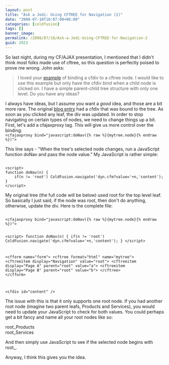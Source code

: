 ```yaml
---
layout: post
title: "Ask a Jedi: Using CFTREE for Navigation (2)"
date: "2008-07-10T10:07:00+06:00"
categories: [coldfusion]
tags: []
banner_image: 
permalink: /2008/07/10/Ask-a-Jedi-Using-CFTREE-for-Navigation-2
guid: 2923
---
```


So last night, during my CF/AJAX presentation, I mentioned that I didn't think most folks made use of cftree, so this question is perfectly poised to prove me wrong. John asks:

<blockquote>
<p>
I loved your <a href="http://www.raymondcamden.com/index.cfm/2007/7/31/Using-CFTREE-for-Navigation">example</a> of binding a cfdiv to a
cftree node. I would like to use this example but only have the cfdiv bind when a child node is clicked on. I have a simple parent-child tree structure with only one level. Do you have any ideas?
</p>
</blockquote>
<!--more-->
I always have ideas, but I assume you want a <i>good</i> idea, and those are a bit more rare. The original <a href="http://www.coldfusionjedi.com/index.cfm/2007/7/31/Using-CFTREE-for-Navigation">blog entry</a> had a cfdiv that was bound to the tree. As soon as you clicked any leaf, the div was updated. In order to stop navigating on certain types of nodes, we need to change things up a bit. First, let's add a cfajaxproxy tag. This will give us more control over the binding:

<code>
&lt;cfajaxproxy bind="javascript:doNav({% raw %}{mytree.node}{% endraw %})"&gt;
</code>

This line says - "When the tree's selected node changes, run a JavaScript function doNav and pass the node value." My JavaScript is rather simple:

<code>
&lt;script&gt;
function doNav(n) {
	if(n != 'root') ColdFusion.navigate('dyn.cfm?value='+n,'content');
}
&lt;/script&gt;
</code>

My original tree (the full code will be below) used root for the top level leaf. So basically I just said, if the node was root, then don't do anything, otherwise, update the div. Here is the complete file:

<code>
&lt;cfajaxproxy bind="javascript:doNav({% raw %}{mytree.node}{% endraw %})"&gt;

&lt;script&gt;
function doNav(n) {
	if(n != 'root') ColdFusion.navigate('dyn.cfm?value='+n,'content');
}
&lt;/script&gt;

&lt;cfform name="form"&gt;
&lt;cftree format="html" name="mytree"&gt;
   &lt;cftreeitem display="Navigation" value="root"&gt;
   &lt;cftreeitem display="Page A" parent="root" value="a"&gt;
   &lt;cftreeitem display="Page B" parent="root" value="b"&gt;
&lt;/cftree&gt;
&lt;/cfform&gt;

&lt;cfdiv id="content" /&gt;
</code>

The issue with this is that it only supports one root node. If you had another root node (imagine two parent leafs, Products and Services), you would need to update your JavaScript to check for both values. You could perhaps get a bit fancy and name all your root nodes like so:

root_Products<br/>
root_Services<br/>

And then simply use JavaScript to see if the selected node begins with root_.

Anyway, I think this gives you the idea.
